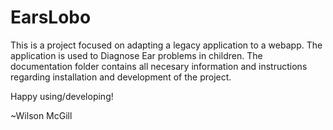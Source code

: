# EarsLobo
This is a project focused on adapting a legacy application to a webapp.
The application is used to Diagnose Ear problems in children.
The documentation folder contains all necesary information and instructions regarding installation and development of the project.

Happy using/developing!

~Wilson McGill
